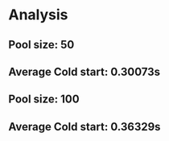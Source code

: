 # Analysis

## Pool size: 50 
## Average Cold start: 0.30073s

## Pool size: 100
## Average Cold start: 0.36329s
